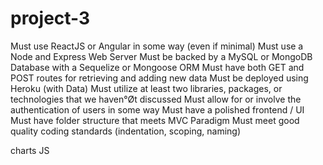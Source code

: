# project-3
Must use ReactJS or Angular in some way (even if minimal)
Must use a Node and Express Web Server
Must be backed by a MySQL or MongoDB Database with a Sequelize or Mongoose ORM
Must have both GET and POST routes for retrieving and adding new data
Must be deployed using Heroku (with Data)
Must utilize at least two libraries, packages, or technologies that we haven°Øt discussed
Must allow for or involve the authentication of users in some way
Must have a polished frontend / UI
Must have folder structure that meets MVC Paradigm
Must meet good quality coding standards (indentation, scoping, naming)


charts JS

